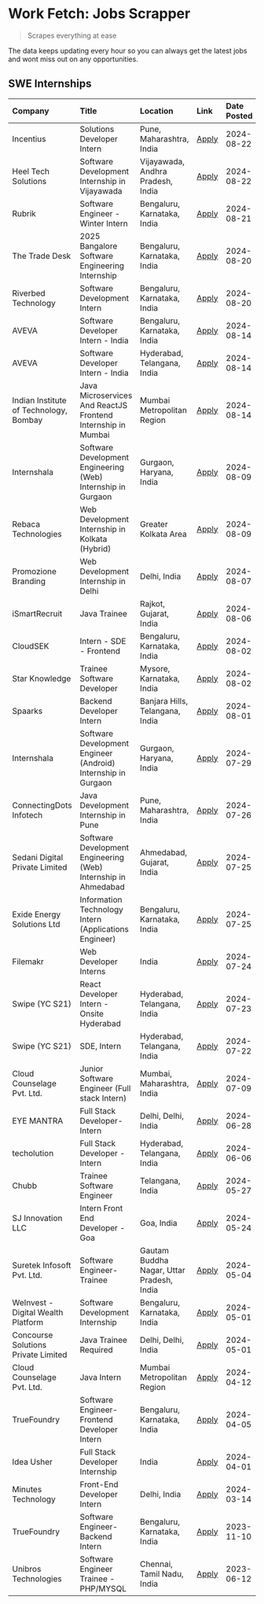 # Work Fetch: Jobs Scrapper
> Scrapes everything at ease

The data keeps updating every hour so you can always get the latest jobs and wont miss out on any opportunities.

## SWE Internships
<!--START_SECTION:workfetch-->
| Company                                | Title                                                          | Location                                  | Link                                                                                                                                                                                                                                                                                                  | Date Posted   |
|:---------------------------------------|:---------------------------------------------------------------|:------------------------------------------|:------------------------------------------------------------------------------------------------------------------------------------------------------------------------------------------------------------------------------------------------------------------------------------------------------|:--------------|
| Incentius                              | Solutions Developer Intern                                     | Pune, Maharashtra, India                  | [Apply](https://in.linkedin.com/jobs/view/solutions-developer-intern-at-incentius-4005695869?position=37&pageNum=0&refId=G3O5BPyqs9U27kXlE2gQqg%3D%3D&trackingId=Rt8vj1r%2ByuqSGGFERT%2F3ZQ%3D%3D&trk=public_jobs_jserp-result_search-card)                                                           | 2024-08-22    |
| Heel Tech Solutions                    | Software Development Internship in Vijayawada                  | Vijayawada, Andhra Pradesh, India         | [Apply](https://in.linkedin.com/jobs/view/software-development-internship-in-vijayawada-at-heel-tech-solutions-4007906692?position=50&pageNum=0&refId=G3O5BPyqs9U27kXlE2gQqg%3D%3D&trackingId=H9H22Aw%2B5bTVQ563eCfbyA%3D%3D&trk=public_jobs_jserp-result_search-card)                                | 2024-08-22    |
| Rubrik                                 | Software Engineer - Winter Intern                              | Bengaluru, Karnataka, India               | [Apply](https://in.linkedin.com/jobs/view/software-engineer-winter-intern-at-rubrik-4006567784?position=19&pageNum=0&refId=G3O5BPyqs9U27kXlE2gQqg%3D%3D&trackingId=ARCSsi6dShzzBb96zVscrA%3D%3D&trk=public_jobs_jserp-result_search-card)                                                             | 2024-08-21    |
| The Trade Desk                         | 2025 Bangalore Software Engineering Internship                 | Bengaluru, Karnataka, India               | [Apply](https://in.linkedin.com/jobs/view/2025-bangalore-software-engineering-internship-at-the-trade-desk-3987456531?position=8&pageNum=0&refId=G3O5BPyqs9U27kXlE2gQqg%3D%3D&trackingId=q2idk32ZRfrcbaUt07zdlw%3D%3D&trk=public_jobs_jserp-result_search-card)                                       | 2024-08-20    |
| Riverbed Technology                    | Software Development Intern                                    | Bengaluru, Karnataka, India               | [Apply](https://in.linkedin.com/jobs/view/software-development-intern-at-riverbed-technology-4004467559?position=49&pageNum=0&refId=G3O5BPyqs9U27kXlE2gQqg%3D%3D&trackingId=yQukhyGc%2FsBvse8FYyvcQg%3D%3D&trk=public_jobs_jserp-result_search-card)                                                  | 2024-08-20    |
| AVEVA                                  | Software Developer Intern - India                              | Bengaluru, Karnataka, India               | [Apply](https://in.linkedin.com/jobs/view/software-developer-intern-india-at-aveva-3998279987?position=9&pageNum=0&refId=G3O5BPyqs9U27kXlE2gQqg%3D%3D&trackingId=i6WFZ3LcUF1A8kTkCC31gg%3D%3D&trk=public_jobs_jserp-result_search-card)                                                               | 2024-08-14    |
| AVEVA                                  | Software Developer Intern - India                              | Hyderabad, Telangana, India               | [Apply](https://in.linkedin.com/jobs/view/software-developer-intern-india-at-aveva-3998281598?position=11&pageNum=0&refId=G3O5BPyqs9U27kXlE2gQqg%3D%3D&trackingId=NNWx4DltOS3JEkcSXEa%2FMw%3D%3D&trk=public_jobs_jserp-result_search-card)                                                            | 2024-08-14    |
| Indian Institute of Technology, Bombay | Java Microservices And ReactJS Frontend Internship in Mumbai   | Mumbai Metropolitan Region                | [Apply](https://in.linkedin.com/jobs/view/java-microservices-and-reactjs-frontend-internship-in-mumbai-at-indian-institute-of-technology-bombay-4001737279?position=59&pageNum=0&refId=G3O5BPyqs9U27kXlE2gQqg%3D%3D&trackingId=IBDi73gJsKFXETi1kuI3lg%3D%3D&trk=public_jobs_jserp-result_search-card) | 2024-08-14    |
| Internshala                            | Software Development Engineering (Web) Internship in Gurgaon   | Gurgaon, Haryana, India                   | [Apply](https://in.linkedin.com/jobs/view/software-development-engineering-web-internship-in-gurgaon-at-internshala-3997620471?position=3&pageNum=0&refId=G3O5BPyqs9U27kXlE2gQqg%3D%3D&trackingId=tkU7OGSIEAacO2%2FNsfRVyg%3D%3D&trk=public_jobs_jserp-result_search-card)                            | 2024-08-09    |
| Rebaca Technologies                    | Web Development Internship in Kolkata (Hybrid)                 | Greater Kolkata Area                      | [Apply](https://in.linkedin.com/jobs/view/web-development-internship-in-kolkata-hybrid-at-rebaca-technologies-3997621369?position=42&pageNum=0&refId=G3O5BPyqs9U27kXlE2gQqg%3D%3D&trackingId=6mUWKNs2NOC4pyfPA5uUUg%3D%3D&trk=public_jobs_jserp-result_search-card)                                   | 2024-08-09    |
| Promozione Branding                    | Web Development Internship in Delhi                            | Delhi, India                              | [Apply](https://in.linkedin.com/jobs/view/web-development-internship-in-delhi-at-promozione-branding-3995559880?position=27&pageNum=0&refId=G3O5BPyqs9U27kXlE2gQqg%3D%3D&trackingId=J7bEavl7nnp4E2vanyIh9g%3D%3D&trk=public_jobs_jserp-result_search-card)                                            | 2024-08-07    |
| iSmartRecruit                          | Java Trainee                                                   | Rajkot, Gujarat, India                    | [Apply](https://in.linkedin.com/jobs/view/java-trainee-at-ismartrecruit-3992301825?position=34&pageNum=0&refId=G3O5BPyqs9U27kXlE2gQqg%3D%3D&trackingId=FQGN9dKf60Ca0QsWY4i4UQ%3D%3D&trk=public_jobs_jserp-result_search-card)                                                                         | 2024-08-06    |
| CloudSEK                               | Intern - SDE - Frontend                                        | Bengaluru, Karnataka, India               | [Apply](https://in.linkedin.com/jobs/view/intern-sde-frontend-at-cloudsek-3991574495?position=22&pageNum=0&refId=G3O5BPyqs9U27kXlE2gQqg%3D%3D&trackingId=dHDjqN4Eq%2BhnrKAF%2BR26cQ%3D%3D&trk=public_jobs_jserp-result_search-card)                                                                   | 2024-08-02    |
| Star Knowledge                         | Trainee Software Developer                                     | Mysore, Karnataka, India                  | [Apply](https://in.linkedin.com/jobs/view/trainee-software-developer-at-star-knowledge-3991516161?position=56&pageNum=0&refId=G3O5BPyqs9U27kXlE2gQqg%3D%3D&trackingId=vs2%2BkZoXmoUPHWqJVuMDNA%3D%3D&trk=public_jobs_jserp-result_search-card)                                                        | 2024-08-02    |
| Spaarks                                | Backend Developer Intern                                       | Banjara Hills, Telangana, India           | [Apply](https://in.linkedin.com/jobs/view/backend-developer-intern-at-spaarks-3990226465?position=28&pageNum=0&refId=G3O5BPyqs9U27kXlE2gQqg%3D%3D&trackingId=lsrbRWgjtOEYQ4O5cSUaOQ%3D%3D&trk=public_jobs_jserp-result_search-card)                                                                   | 2024-08-01    |
| Internshala                            | Software Development Engineer (Android) Internship in Gurgaon  | Gurgaon, Haryana, India                   | [Apply](https://in.linkedin.com/jobs/view/software-development-engineer-android-internship-in-gurgaon-at-internshala-3987153031?position=46&pageNum=0&refId=G3O5BPyqs9U27kXlE2gQqg%3D%3D&trackingId=Yl5qLKJHUrHONCmsskZs%2Bw%3D%3D&trk=public_jobs_jserp-result_search-card)                          | 2024-07-29    |
| ConnectingDots Infotech                | Java Development Internship in Pune                            | Pune, Maharashtra, India                  | [Apply](https://in.linkedin.com/jobs/view/java-development-internship-in-pune-at-connectingdots-infotech-3983314097?position=38&pageNum=0&refId=G3O5BPyqs9U27kXlE2gQqg%3D%3D&trackingId=3Ybx4Ztrx1%2FkAzX1RB9LXQ%3D%3D&trk=public_jobs_jserp-result_search-card)                                      | 2024-07-26    |
| Sedani Digital Private Limited         | Software Development Engineering (Web) Internship in Ahmedabad | Ahmedabad, Gujarat, India                 | [Apply](https://in.linkedin.com/jobs/view/software-development-engineering-web-internship-in-ahmedabad-at-sedani-digital-private-limited-3985017980?position=17&pageNum=0&refId=G3O5BPyqs9U27kXlE2gQqg%3D%3D&trackingId=gv8x4uShAXw50sLBAaUjdw%3D%3D&trk=public_jobs_jserp-result_search-card)        | 2024-07-25    |
| Exide Energy Solutions Ltd             | Information Technology Intern (Applications Engineer)          | Bengaluru, Karnataka, India               | [Apply](https://in.linkedin.com/jobs/view/information-technology-intern-applications-engineer-at-exide-energy-solutions-ltd-3984276607?position=36&pageNum=0&refId=G3O5BPyqs9U27kXlE2gQqg%3D%3D&trackingId=nhs%2FUwyDY1TQiiWvTBUCaA%3D%3D&trk=public_jobs_jserp-result_search-card)                   | 2024-07-25    |
| Filemakr                               | Web Developer Interns                                          | India                                     | [Apply](https://in.linkedin.com/jobs/view/web-developer-interns-at-filemakr-3981227003?position=43&pageNum=0&refId=G3O5BPyqs9U27kXlE2gQqg%3D%3D&trackingId=z8qVTQKNEe1Z30F8di1jFQ%3D%3D&trk=public_jobs_jserp-result_search-card)                                                                     | 2024-07-24    |
| Swipe (YC S21)                         | React Developer Intern - Onsite Hyderabad                      | Hyderabad, Telangana, India               | [Apply](https://in.linkedin.com/jobs/view/react-developer-intern-onsite-hyderabad-at-swipe-yc-s21-3981326010?position=41&pageNum=0&refId=G3O5BPyqs9U27kXlE2gQqg%3D%3D&trackingId=i%2F3poSoKeyX0X55tK%2FtG3g%3D%3D&trk=public_jobs_jserp-result_search-card)                                           | 2024-07-23    |
| Swipe (YC S21)                         | SDE, Intern                                                    | Hyderabad, Telangana, India               | [Apply](https://in.linkedin.com/jobs/view/sde-intern-at-swipe-yc-s21-3980368092?position=57&pageNum=0&refId=G3O5BPyqs9U27kXlE2gQqg%3D%3D&trackingId=noRjlc3aNt2%2Fqi1eEz3u4A%3D%3D&trk=public_jobs_jserp-result_search-card)                                                                          | 2024-07-22    |
| Cloud Counselage Pvt. Ltd.             | Junior Software Engineer (Full stack Intern)                   | Mumbai, Maharashtra, India                | [Apply](https://in.linkedin.com/jobs/view/junior-software-engineer-full-stack-intern-at-cloud-counselage-pvt-ltd-3967725851?position=20&pageNum=0&refId=G3O5BPyqs9U27kXlE2gQqg%3D%3D&trackingId=FVJMU8MeP0UOH7uy8hXEXQ%3D%3D&trk=public_jobs_jserp-result_search-card)                                | 2024-07-09    |
| EYE MANTRA                             | Full Stack Developer- Intern                                   | Delhi, Delhi, India                       | [Apply](https://in.linkedin.com/jobs/view/full-stack-developer-intern-at-eye-mantra-3960988037?position=53&pageNum=0&refId=G3O5BPyqs9U27kXlE2gQqg%3D%3D&trackingId=9GqZcKOE8%2FG8JXuzL%2F4znQ%3D%3D&trk=public_jobs_jserp-result_search-card)                                                         | 2024-06-28    |
| techolution                            | Full Stack Developer - Intern                                  | Hyderabad, Telangana, India               | [Apply](https://in.linkedin.com/jobs/view/full-stack-developer-intern-at-techolution-3947911862?position=58&pageNum=0&refId=G3O5BPyqs9U27kXlE2gQqg%3D%3D&trackingId=Vu98C2s4CPyU0mqUuCuEaA%3D%3D&trk=public_jobs_jserp-result_search-card)                                                            | 2024-06-06    |
| Chubb                                  | Trainee Software Engineer                                      | Telangana, India                          | [Apply](https://in.linkedin.com/jobs/view/trainee-software-engineer-at-chubb-3955950075?position=33&pageNum=0&refId=G3O5BPyqs9U27kXlE2gQqg%3D%3D&trackingId=w7JVkD6e3p4Bj2Hp7b5GDA%3D%3D&trk=public_jobs_jserp-result_search-card)                                                                    | 2024-05-27    |
| SJ Innovation LLC                      | Intern Front End Developer - Goa                               | Goa, India                                | [Apply](https://in.linkedin.com/jobs/view/intern-front-end-developer-goa-at-sj-innovation-llc-3931678611?position=15&pageNum=0&refId=G3O5BPyqs9U27kXlE2gQqg%3D%3D&trackingId=AbmYcxzaYT70Q1lLdESugg%3D%3D&trk=public_jobs_jserp-result_search-card)                                                   | 2024-05-24    |
| Suretek Infosoft Pvt. Ltd.             | Software Engineer-Trainee                                      | Gautam Buddha Nagar, Uttar Pradesh, India | [Apply](https://in.linkedin.com/jobs/view/software-engineer-trainee-at-suretek-infosoft-pvt-ltd-3916999948?position=45&pageNum=0&refId=G3O5BPyqs9U27kXlE2gQqg%3D%3D&trackingId=noirBSD%2BiAt3di%2FWgZiQ5A%3D%3D&trk=public_jobs_jserp-result_search-card)                                             | 2024-05-04    |
| WeInvest - Digital Wealth Platform     | Software Development Internship                                | Bengaluru, Karnataka, India               | [Apply](https://in.linkedin.com/jobs/view/software-development-internship-at-weinvest-digital-wealth-platform-3912867225?position=2&pageNum=0&refId=G3O5BPyqs9U27kXlE2gQqg%3D%3D&trackingId=fwvIjNuqF6se%2BAiP2ZYDHQ%3D%3D&trk=public_jobs_jserp-result_search-card)                                  | 2024-05-01    |
| Concourse Solutions Private Limited    | Java Trainee Required                                          | Delhi, Delhi, India                       | [Apply](https://in.linkedin.com/jobs/view/java-trainee-required-at-concourse-solutions-private-limited-3912869388?position=13&pageNum=0&refId=G3O5BPyqs9U27kXlE2gQqg%3D%3D&trackingId=%2BDWcsL%2FzEWBmM%2FFK0Zh1dw%3D%3D&trk=public_jobs_jserp-result_search-card)                                    | 2024-05-01    |
| Cloud Counselage Pvt. Ltd.             | Java Intern                                                    | Mumbai Metropolitan Region                | [Apply](https://in.linkedin.com/jobs/view/java-intern-at-cloud-counselage-pvt-ltd-3896025667?position=48&pageNum=0&refId=G3O5BPyqs9U27kXlE2gQqg%3D%3D&trackingId=iFVdM%2B0uFl8aDkk2LxQjFA%3D%3D&trk=public_jobs_jserp-result_search-card)                                                             | 2024-04-12    |
| TrueFoundry                            | Software Engineer- Frontend Developer Intern                   | Bengaluru, Karnataka, India               | [Apply](https://in.linkedin.com/jobs/view/software-engineer-frontend-developer-intern-at-truefoundry-3887320206?position=31&pageNum=0&refId=G3O5BPyqs9U27kXlE2gQqg%3D%3D&trackingId=15zNtpgCtcDsXSACcIAAJA%3D%3D&trk=public_jobs_jserp-result_search-card)                                            | 2024-04-05    |
| Idea Usher                             | Full Stack Developer Internship                                | India                                     | [Apply](https://in.linkedin.com/jobs/view/full-stack-developer-internship-at-idea-usher-3879565540?position=29&pageNum=0&refId=G3O5BPyqs9U27kXlE2gQqg%3D%3D&trackingId=Oem3yGdlSiLjdQ6EuJvJMg%3D%3D&trk=public_jobs_jserp-result_search-card)                                                         | 2024-04-01    |
| Minutes Technology                     | Front-End Developer Intern                                     | Delhi, India                              | [Apply](https://in.linkedin.com/jobs/view/front-end-developer-intern-at-minutes-technology-3853712549?position=25&pageNum=0&refId=G3O5BPyqs9U27kXlE2gQqg%3D%3D&trackingId=6SnRyFxu0nMVDKZqfQQMsQ%3D%3D&trk=public_jobs_jserp-result_search-card)                                                      | 2024-03-14    |
| TrueFoundry                            | Software Engineer-Backend Intern                               | Bengaluru, Karnataka, India               | [Apply](https://in.linkedin.com/jobs/view/software-engineer-backend-intern-at-truefoundry-3779508170?position=51&pageNum=0&refId=G3O5BPyqs9U27kXlE2gQqg%3D%3D&trackingId=6cm%2FEPxh6Mm76tdiGimsGw%3D%3D&trk=public_jobs_jserp-result_search-card)                                                     | 2023-11-10    |
| Unibros Technologies                   | Software Engineer Trainee - PHP/MYSQL                          | Chennai, Tamil Nadu, India                | [Apply](https://in.linkedin.com/jobs/view/software-engineer-trainee-php-mysql-at-unibros-technologies-3656599241?position=54&pageNum=0&refId=G3O5BPyqs9U27kXlE2gQqg%3D%3D&trackingId=bBAx8DkpdHuJOfaDnpFdJQ%3D%3D&trk=public_jobs_jserp-result_search-card)                                           | 2023-06-12    |
<!--END_SECTION:workfetch-->
